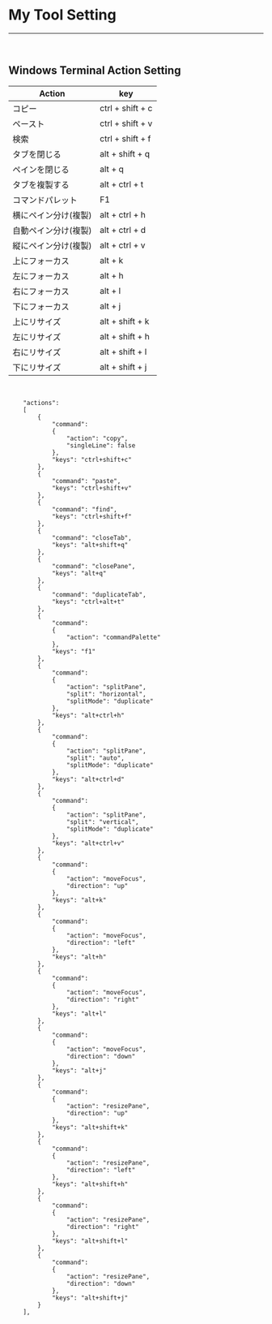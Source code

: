 # My Tool Setting

---

<br>

## Windows Terminal Action Setting

| Action | key |
| --- | --- |
| コピー | ctrl + shift + c |
| ペースト | ctrl + shift + v |
| 検索 | ctrl + shift + f |
| タブを閉じる | alt + shift + q |
| ペインを閉じる | alt + q |
| タブを複製する | alt + ctrl + t |
| コマンドパレット | F1 |
| 横にペイン分け(複製) | alt + ctrl + h |
| 自動ペイン分け(複製) | alt + ctrl + d |
| 縦にペイン分け(複製) | alt + ctrl + v |
| 上にフォーカス | alt + k |
| 左にフォーカス | alt + h |
| 右にフォーカス | alt + l |
| 下にフォーカス | alt + j |
| 上にリサイズ | alt + shift + k |
| 左にリサイズ | alt + shift + h |
| 右にリサイズ | alt + shift + l |
| 下にリサイズ | alt + shift + j |

<br> 

```
    "actions":
    [
        {
            "command":
            {
                "action": "copy",
                "singleLine": false
            },
            "keys": "ctrl+shift+c"
        },
        {
            "command": "paste",
            "keys": "ctrl+shift+v"
        },
        {
            "command": "find",
            "keys": "ctrl+shift+f"
        },
        {
            "command": "closeTab",
            "keys": "alt+shift+q"
        },
        {
            "command": "closePane",
            "keys": "alt+q"
        },
        {
            "command": "duplicateTab",
            "keys": "ctrl+alt+t"
        },
        {
            "command":
            {
                "action": "commandPalette"
            },
            "keys": "f1"
        },
        {
            "command":
            {
                "action": "splitPane",
                "split": "horizontal",
                "splitMode": "duplicate"
            },
            "keys": "alt+ctrl+h"
        },
        {
            "command":
            {
                "action": "splitPane",
                "split": "auto",
                "splitMode": "duplicate"
            },
            "keys": "alt+ctrl+d"
        },
        {
            "command":
            {
                "action": "splitPane",
                "split": "vertical",
                "splitMode": "duplicate"
            },
            "keys": "alt+ctrl+v"
        },
        {
            "command":
            {
                "action": "moveFocus",
                "direction": "up"
            },
            "keys": "alt+k"
        },
        {
            "command":
            {
                "action": "moveFocus",
                "direction": "left"
            },
            "keys": "alt+h"
        },
        {
            "command":
            {
                "action": "moveFocus",
                "direction": "right"
            },
            "keys": "alt+l"
        },
        {
            "command":
            {
                "action": "moveFocus",
                "direction": "down"
            },
            "keys": "alt+j"
        },
        {
            "command":
            {
                "action": "resizePane",
                "direction": "up"
            },
            "keys": "alt+shift+k"
        },
        {
            "command":
            {
                "action": "resizePane",
                "direction": "left"
            },
            "keys": "alt+shift+h"
        },
        {
            "command":
            {
                "action": "resizePane",
                "direction": "right"
            },
            "keys": "alt+shift+l"
        },
        {
            "command":
            {
                "action": "resizePane",
                "direction": "down"
            },
            "keys": "alt+shift+j"
        }
    ],
```
